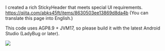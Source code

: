 I created a rich StickyHeader that meets special UI requirements.
https://qiita.com/abks45ft/items/8630503ee13869d8da4b
(You can translate this page into English.)

This code uses AGP8.9 + JVM17, so please build it with the latest Android Studio (LadyBug or later).

[![](https://jitpack.io/v/s-y-droid/LinearStickyList.svg)](https://jitpack.io/#s-y-droid/LinearStickyList)
